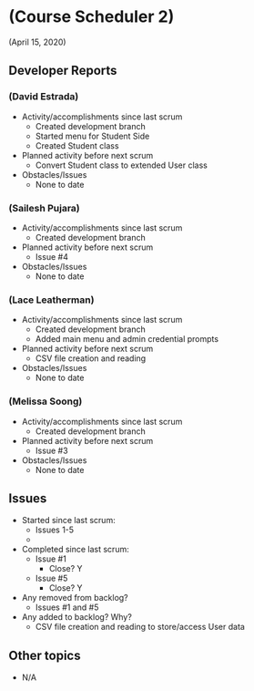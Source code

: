 #   (Course Scheduler 2)

(April 15, 2020)

##  Developer Reports

###  (David Estrada)

-   Activity/accomplishments since last scrum  
    -   Created development branch
    -   Started menu for Student Side
    -   Created Student class
-   Planned activity before next scrum
    -   Convert Student class to extended User class
-   Obstacles/Issues
    -   None to date

###  (Sailesh Pujara)

-   Activity/accomplishments since last scrum
    -   Created development branch
-   Planned activity before next scrum
    -   Issue #4
-   Obstacles/Issues
    -   None to date

###  (Lace Leatherman)

-   Activity/accomplishments since last scrum
    -   Created development branch
    -   Added main menu and admin credential prompts
-   Planned activity before next scrum
    -   CSV file creation and reading
-   Obstacles/Issues
    -   None to date

###  (Melissa Soong)

-   Activity/accomplishments since last scrum
    -   Created development branch
-   Planned activity before next scrum
    -   Issue #3
-   Obstacles/Issues
    -   None to date

##  Issues

-   Started since last scrum:
    -   Issues 1-5
    -   
-   Completed since last scrum:
    -   Issue #1
        -   Close? Y
    -   Issue #5
        -   Close? Y
-   Any removed from backlog?
    -   Issues #1 and #5
-   Any added to backlog? Why?
    - CSV file creation and reading to store/access User data

##  Other topics

-   N/A
